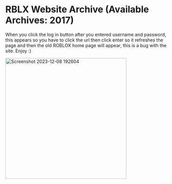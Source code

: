 # RBLX Website Archive (Available Archives: 2017)

When you click the log in button after you entered username and password, this appears so you have to click the url then click enter so it refreshes the page and then the old ROBLOX home page will appear, this is a bug with the site. Enjoy :)

<img width="377" alt="Screenshot 2023-12-08 192604" src="https://github.com/pixelationgame/rblxwebarchives/assets/132731805/4b020b7a-ccef-4fcc-9869-9f46c76acf69">

